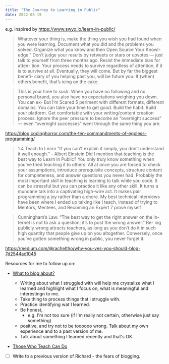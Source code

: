 ```yaml
---
title: "The Journey to Learning in Public"
date: 2022-08-15
---
```


e.g. inspired by https://www.swyx.io/learn-in-public/

> Whatever your thing is, make the thing you wish you had found
when you were learning. Document what you did and the problems you
solved. Organize what you know and then Open Source Your Knowl-
edge."
> Don’t judge your results by retweets or stars or upvotes — just talk to
yourself from three months ago. Resist the immediate bias for atten-
tion. Your process needs to survive regardless of attention, if it is to
survive at all. Eventually, they will come. But by far the biggest benefi-
ciary of you helping past you, will be future you. If (when) others benefit,
that’s icing on the cake.

> This is your time to suck. When you have no following and no personal
brand, you also have no expectations weighing you down. You can ex-
But I’m Scared 5
periment with different formats, different domains. You can take your
time to get good. Build the habit. Build your platform. Get comfortable
with your writing/content creation process. Ignore the peer pressure
to become an “overnight success” — even “overnight successes” went
through the same thing you are.

https://blog.codinghorror.com/the-ten-commandments-of-egoless-programming/


> 1.4 Teach to Learn
“If you can’t explain it simply, you don’t understand it well
enough.” - Albert Einstein
Did I mention that teaching is the best way to Learn in Public? You only
truly know something when you’ve tried teaching it to others. All at
once you are forced to check your assumptions, introduce prerequisite
concepts, structure content for completeness, and answer questions you
never had.
Probably the most important skill in teaching is learning to talk while
you code. It can be stressful but you can practice it like any other skill.
It turns a mundane talk into a captivating high-wire act. It makes pair
programming a joy rather than a chore. My best technical interviews
have been where I ended up talking like I teach, instead of trying to
Mentors, Mentees, and Becoming an Expert 7
prove myself


>  Cunningham’s Law: “The best way to get the right answer on the In-
ternet is not to ask a question; it’s to post the wrong answer.” Be-
ing publicly wrong attracts teachers, as long as you don’t do it in such
high quantity that people give up on you altogether. Conversely, once
you’ve gotten something wrong in public, you never forget it.

https://medium.com/@racheltho/why-you-yes-you-should-blog-7d2544ac1045


Resources for me to follow up on:
- [What to blog about?](https://jvns.ca/blog/2021/05/24/blog-about-what-you-ve-struggled-with/)
  - Writing about what I struggled with will help me crystalize what I learned and highlight what I focus on, what is meaningful and interestingn to me.
  - Take thing to process things that i struggle with.
  - Practice identifying wat I learned.
  - Be honest,
    - e.g. I'm not too sure (if I'm really not certain, otherwise just say something)
  - positive, and try not to be toooooo wrong. Talk about my own experience and to a past version of me.
  - Talk about something I learned recently and that's OK.



- [Those Who Teach Can Do](https://reid.medium.com/those-who-teach-can-do-98a30e9a74ea)


- [ ] Write to a previous version of Richard - the fears of blogging.

